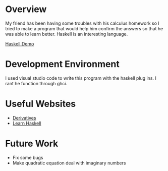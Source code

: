 # Overview

My friend has been having some troubles with his calculus homework so I tried to make a program that would help him confirm the answers so that he was able to learn better. Haskell is an interesting language.

[Haskell Demo](https://youtu.be/iV52e9HCSCc)

# Development Environment

I used visual studio code to write this program with the haskell plug ins. I rant he function through ghci.

# Useful Websites

* [Derivatives](http://hyperphysics.phy-astr.gsu.edu/hbase/Math/derfunc.html#c1)
* [Learn Haskell](http://learnyouahaskell.com/chapters)

# Future Work

* Fix some bugs
* Make quadratic equation deal with imaginary numbers